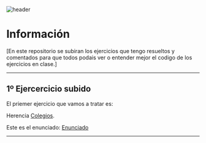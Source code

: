 ![header](https://capsule-render.vercel.app/api?type=waving&height=300&color=gradient&text=DAW)
# Información
[En este repositorio se subiran los ejercicios que tengo resueltos y comentados para que todos podais ver o entender mejor el codigo de los ejercicios en clase.]
** **
## 1º Ejercercicio subido
 El priemer ejercicio que vamos a tratar es:
 
Herencia [Colegios](https://github.com/Enraxk/DAW/tree/master/Herencia/Colegios).

Este es el enunciado: [Enunciado](https://github.com/Enraxk/DAW/blob/master/Herencia/Colegios/Enunciado) 

** **



